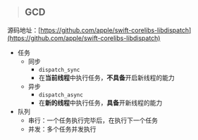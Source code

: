 > ## GCD

源码地址：[https://github.com/apple/swift-corelibs-libdispatch](https://github.com/apple/swift-corelibs-libdispatch)

* 任务
  * 同步
    * `dispatch_sync`
    * 在**当前线程**中执行任务，**不具备**开启新线程的能力
  * 异步
    * `dispatch_async`
    * 在**新的线程**中执行任务，**具备**开新线程的能力
* 队列
  * 串行：一个任务执行完毕后，在执行下一个任务
  * 并发：多个任务并发执行



